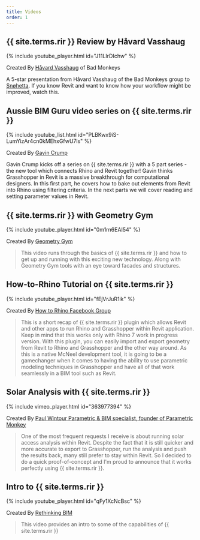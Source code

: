 ```yaml
---
title: Videos
order: 1
---
```


## {{ site.terms.rir }} Review by Håvard Vasshaug

{% include youtube_player.html id="J11LIrDIchw" %}

Created By [Håvard Vasshaug](https://vasshaug.net/) of Bad Monkeys

A 5-star presentation from Håvard Vasshaug of the Bad Monkeys group to [Snøhetta](https://www.snohetta.com/). If you know Revit and want to know how your workflow might be improved, watch this.

## Aussie BIM Guru video series on {{ site.terms.rir }}

{% include youtube_list.html id="PLBKwx9iS-LumYizAr4cn0kMEhxGfwU7ls" %}

Created By [Gavin Crump](https://www.youtube.com/channel/UCry22yTdpgEDdzIZig7NSMQ)

Gavin Crump kicks off a series on {{ site.terms.rir }} with a 5 part series - the new tool which connects Rhino and Revit together! Gavin thinks Grasshopper in Revit is a massive breakthrough for computational designers. In this first part, he covers how to bake out elements from Revit into Rhino using filtering criteria. In the next parts we will cover reading and setting parameter values in Revit.

## {{ site.terms.rir }} with Geometry Gym

{% include youtube_player.html id="0m1rn6EAI54" %}

Created By [Geometry Gym](https://www.youtube.com/channel/UC01FBzTNN-umc7w1-MYnABw)

> This video runs through the basics of {{ site.terms.rir }} and how to get up and running with this exciting new technology. Along with Geometry Gym tools with an eye toward facades and structures.

## How-to-Rhino Tutorial on {{ site.terms.rir }}

{% include youtube_player.html id="fEjVrJuR1ik" %}

Created By [How to Rhino Facebook Group](https://www.facebook.com/groups/howtorhino)

> This is a short recap of {{ site.terms.rir }} plugin which allows Revit and other apps to run Rhino and Grasshopper within Revit application. Keep in mind that this works only with Rhino 7 work in progress version. With this plugin, you can easily import and export geometry from Revit to Rhino and Grasshopper and the other way around. As this is a native McNeel development tool, it is going to be a gamechanger when it comes to having the ability to use parametric modeling techniques in Grasshopper and have all of that work seamlessly in a BIM tool such as Revit. 

## Solar Analysis with {{ site.terms.rir }}

{% include vimeo_player.html id="363977394" %}

Created By [Paul Wintour Parametric & BIM specialist, founder of Parametric Monkey](https://parametricmonkey.com/)

> One of the most frequent requests I receive is about running solar access analysis within Revit. Despite the fact that it is still quicker and more accurate to export to Grasshopper, run the analysis and push the results back, many still prefer to stay within Revit. So I decided to do a quick proof-of-concept and I'm proud to announce that it works perfectly using {{ site.terms.rir }}.

## Intro to {{ site.terms.rir }}

{% include youtube_player.html id="qFy1XcNcBsc" %}

Created By [Rethinking BIM](https://www.youtube.com/channel/UC82U-lpftjA7lCeb9Rhdraw)

> This video provides an intro to some of the capabilities of {{ site.terms.rir }}